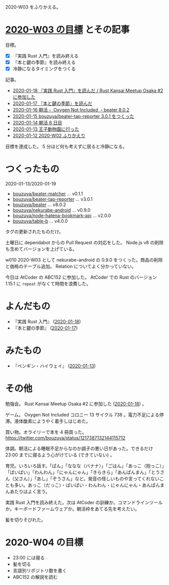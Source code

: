 2020-W03 をふりかえる。

# [2020-W03 の目標][2020-01-12] とその記事

目標。

- [x] 『実践 Rust 入門』を読み終える
- [x] 『本と鍵の季節』を読み終える
- [x] 冷静になるタイミングをつくる

記事。

- [2020-01-18 『実践 Rust 入門』を読んだ / Rust Kansai Meetup Osaka #2 に参加した][2020-01-18]
- [2020-01-17 『本と鍵の季節』を読んだ][2020-01-17]
- [2020-01-16 朝活・ Oxygen Not Included ・beater 8.0.2][2020-01-16]
- [2020-01-15 bouzuya/beater-tap-reporter 3.0.1 をつくった][2020-01-15]
- [2020-01-14 朝活 8 日目][2020-01-14]
- [2020-01-13 王子動物園に行った][2020-01-13]
- [2020-01-12 2020-W02 ふりかえり][2020-01-12]

目標を達成した。 5 分ほど何も考えずに居ると冷静になる。

# つくったもの

2020-01-13/2020-01-19

- [bouzuya/beater-matcher][] ... v0.1.1
- [bouzuya/beater-tap-reporter][] ... v3.0.1
- [bouzuya/beater][] ... v8.0.2
- [bouzuya/nekurabe-android][] ... v0.9.0
- [bouzuya/node-hatena-bookmark-api][] ... v2.0.0
- [bouzuya/table-b][] ... v4.0.0

タグの更新されたものだけ。

土曜日に dependabot からの Pull Request の対応をした。 Node.js v8 の削除も含めてバージョンを上げている。

w010 2020-W03 として nekurabe-android の 0.9.0 をつくった。商品の削除と価格のテーブル追加。 Relation についてよく分かっていない。

今日は AtCoder の ABC152 に参加した。 AtCoder での Rust のバージョン 1.15.1 に `repeat` がなくて時間を浪費した。

# よんだもの

- 『実践 Rust 入門』 ([2020-01-18][])
- 『本と鍵の季節』 ([2020-01-17][])

# みたもの

- 『ペンギン・ハイウェイ』 ([2020-01-13][])

# その他

勉強会。 Rust Kansai Meetup Osaka #2 に参加した ([2020-01-18][]) 。

ゲーム。 Oxygen Not Included コロニー 13 サイクル 738 。電力不足による停滞。液体酸素にようやく着手しはじめた。

買い物。オライリーで本を 4 冊買った。 https://twitter.com/bouzuya/status/1217387132144115712

体調。朝活による睡眠不足からなのか調子の悪い日があった。できるだけ 23:00 までに寝るよう心がけている (できていない) 。

育児。いろいろ話す。「ぱん」「ななな（バナナ）」「ごはん」「あっこ（抱っこ）」「ばいばい」「わんわん」「にゃんにゃん」「きらきら」「あんぱんまん」「とうさん（父さん）」「あし」「ぞうさん」など。発音の怪しいものや言ってくれないことも多い。あっこ（だっこ）・ばいばい・わんわん・にゃんにゃん・あんぱんまんあたりはよく言う。

実践 Rust 入門を読み終えた。次は AtCoder の訓練か。コマンドラインツールか。キーボードファームウェアか。朝活枠をあてる先を考えたい。

髪を切りそびれた。


# 2020-W04 の目標

- 23:00 には寝る
- 髪を切る
- 言語別リポジトリ数を書く
- ABC152 の解説を読む

[2020-01-12]: https://blog.bouzuya.net/2020/01/12/
[2020-01-13]: https://blog.bouzuya.net/2020/01/13/
[2020-01-14]: https://blog.bouzuya.net/2020/01/14/
[2020-01-15]: https://blog.bouzuya.net/2020/01/15/
[2020-01-16]: https://blog.bouzuya.net/2020/01/16/
[2020-01-17]: https://blog.bouzuya.net/2020/01/17/
[2020-01-18]: https://blog.bouzuya.net/2020/01/18/
[bouzuya/beater-matcher]: https://github.com/bouzuya/beater-matcher
[bouzuya/beater-tap-reporter]: https://github.com/bouzuya/beater-tap-reporter
[bouzuya/beater]: https://github.com/bouzuya/beater
[bouzuya/nekurabe-android]: https://github.com/bouzuya/nekurabe-android
[bouzuya/node-hatena-bookmark-api]: https://github.com/bouzuya/node-hatena-bookmark-api
[bouzuya/table-b]: https://github.com/bouzuya/table-b
